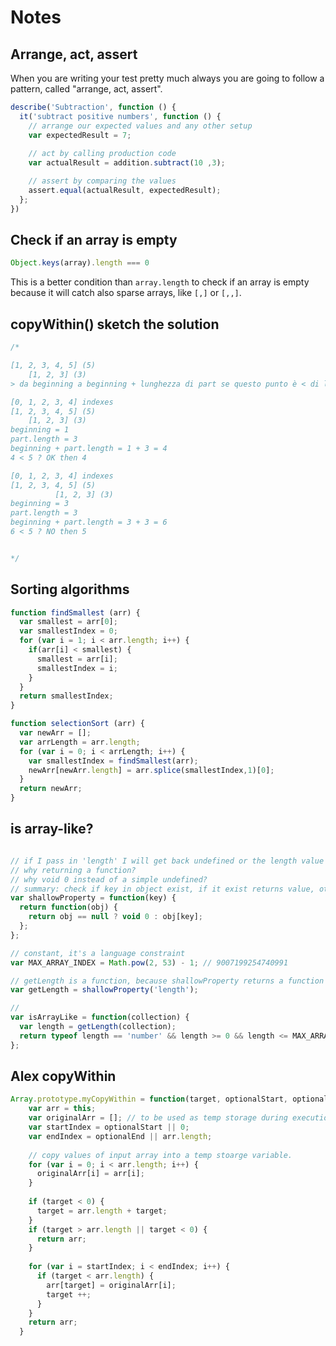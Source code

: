 # Notes

## Arrange, act, assert

When you are writing your test pretty much always you are going to follow a pattern, called "arrange, act, assert".

```javascript
describe('Subtraction', function () {
  it('subtract positive numbers', function () {
    // arrange our expected values and any other setup
    var expectedResult = 7;
    
    // act by calling production code
    var actualResult = addition.subtract(10 ,3);

    // assert by comparing the values
    assert.equal(actualResult, expectedResult);
  };
})
```

## Check if an array is empty

```javascript
Object.keys(array).length === 0
```

This is a better condition than `array.length` to check if an array is empty because it will catch also sparse arrays, like `[,]` or `[,,]`.

## copyWithin() sketch the solution

```javascript
/* 

[1, 2, 3, 4, 5] (5)
    [1, 2, 3] (3)
> da beginning a beginning + lunghezza di part se questo punto è < di lunghezza di array quindi

[0, 1, 2, 3, 4] indexes 
[1, 2, 3, 4, 5] (5)
    [1, 2, 3] (3)
beginning = 1
part.length = 3
beginning + part.length = 1 + 3 = 4
4 < 5 ? OK then 4

[0, 1, 2, 3, 4] indexes 
[1, 2, 3, 4, 5] (5)
          [1, 2, 3] (3)
beginning = 3
part.length = 3
beginning + part.length = 3 + 3 = 6
6 < 5 ? NO then 5


*/
```

## Sorting algorithms

```javascript
function findSmallest (arr) {
  var smallest = arr[0];
  var smallestIndex = 0;
  for (var i = 1; i < arr.length; i++) {
    if(arr[i] < smallest) {
      smallest = arr[i];
      smallestIndex = i;
    }
  }
  return smallestIndex;
}

function selectionSort (arr) {
  var newArr = [];
  var arrLength = arr.length;
  for (var i = 0; i < arrLength; i++) {
    var smallestIndex = findSmallest(arr);
    newArr[newArr.length] = arr.splice(smallestIndex,1)[0];
  }
  return newArr;
}
```

## is array-like?

```javascript

// if I pass in 'length' I will get back undefined or the length value
// why returning a function?
// why void 0 instead of a simple undefined?
// summary: check if key in object exist, if it exist returns value, otherwise undefined
var shallowProperty = function(key) {
  return function(obj) {
    return obj == null ? void 0 : obj[key];
  };
};

// constant, it's a language constraint
var MAX_ARRAY_INDEX = Math.pow(2, 53) - 1; // 9007199254740991

// getLength is a function, because shallowProperty returns a function
var getLength = shallowProperty('length'); 

// 
var isArrayLike = function(collection) {
  var length = getLength(collection);
  return typeof length == 'number' && length >= 0 && length <= MAX_ARRAY_INDEX;
};

```

## Alex copyWithin

```javascript
Array.prototype.myCopyWithin = function(target, optionalStart, optionalEnd) {
    var arr = this;
    var originalArr = []; // to be used as temp storage during execution.
    var startIndex = optionalStart || 0;
    var endIndex = optionalEnd || arr.length;
    
    // copy values of input array into a temp stoarge variable.
    for (var i = 0; i < arr.length; i++) {
      originalArr[i] = arr[i];
    }
    
    if (target < 0) {
      target = arr.length + target;
    }
    if (target > arr.length || target < 0) {
      return arr;
    }
    
    for (var i = startIndex; i < endIndex; i++) { 
      if (target < arr.length) {
        arr[target] = originalArr[i];
        target ++;
      }
    }
    return arr;
  }
```

